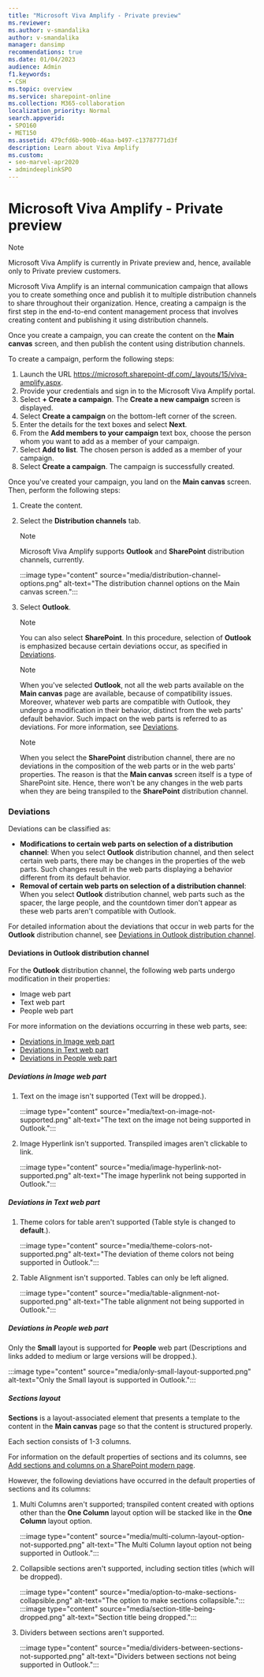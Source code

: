 ```yaml
---
title: "Microsoft Viva Amplify - Private preview"
ms.reviewer:
ms.author: v-smandalika
author: v-smandalika
manager: dansimp
recommendations: true
ms.date: 01/04/2023
audience: Admin
f1.keywords:
- CSH
ms.topic: overview
ms.service: sharepoint-online
ms.collection: M365-collaboration
localization_priority: Normal
search.appverid:
- SPO160
- MET150
ms.assetid: 479cfd6b-900b-46aa-b497-c13787771d3f
description: Learn about Viva Amplify
ms.custom:
- seo-marvel-apr2020
- admindeeplinkSPO
---
```


# Microsoft Viva Amplify - Private preview

> [!NOTE]
> Microsoft Viva Amplify is currently in Private preview and, hence, available only to Private preview customers.

Microsoft Viva Amplify is an internal communication campaign that allows you to create something once and publish it to multiple distribution channels to share throughout their organization. Hence, creating a campaign is the first step in the end-to-end content management process that involves creating content and publishing it using distribution channels.

Once you create a campaign, you can create the content on the **Main canvas** screen, and then publish the content using distribution channels.

To create a campaign, perform the following steps:

1. Launch the URL https://microsoft.sharepoint-df.com/_layouts/15/viva-amplify.aspx.
2. Provide your credentials and sign in to the Microsoft Viva Amplify portal.
3. Select **+ Create a campaign**.
   The **Create a new campaign** screen is displayed.
4. Select **Create a campaign** on the bottom-left corner of the screen.
5. Enter the details for the text boxes and select **Next**.
6. From the **Add members to your campaign** text box, choose the person whom you want to add as a member of your campaign.
7. Select **Add to list**.
   The chosen person is added as a member of your campaign.
8. Select **Create a campaign**.
   The campaign is successfully created.

Once you've created your campaign, you land on the **Main canvas** screen. Then, perform the following steps:

1. Create the content.
1. Select the **Distribution channels** tab.

   > [!NOTE]
   > Microsoft Viva Amplify supports **Outlook** and **SharePoint** distribution channels, currently.
   >  
   > :::image type="content" source="media/distribution-channel-options.png" alt-text="The distribution channel options on the Main canvas screen.":::

1. Select **Outlook**.

   > [!NOTE]
   > You can also select **SharePoint**. In this procedure, selection of **Outlook** is emphasized because certain deviations occur, as specified in [Deviations](#deviations).

   > [!NOTE]
   > When you've selected **Outlook**, not all the web parts available on the **Main canvas** page are available, because of compatibility issues. Moreover, whatever web parts are compatible with Outlook, they undergo a modification in their behavior, distinct from the web parts' default behavior. Such impact on the web parts is referred to as deviations. For more information, see [Deviations](#deviations).

   > [!NOTE]
   > When you select the **SharePoint** distribution channel, there are no deviations in the composition of the web parts or in the web parts' properties. The reason is that the **Main canvas** screen itself is a type of SharePoint site. Hence, there won't be any changes in the web parts when they are being transpiled to the **SharePoint** distribution channel.

### Deviations

Deviations can be classified as:

- **Modifications to certain web parts on selection of a distribution channel**: When you select **Outlook** distribution channel, and then select certain web parts, there may be changes in the properties of the web parts. Such changes result in the web parts displaying a behavior different from its default behavior.
- **Removal of certain web parts on selection of a distribution channel**: When you select **Outlook** distribution channel, web parts such as the spacer, the large people, and the countdown timer don't appear as these web parts aren't compatible with Outlook.

For detailed information about the deviations that occur in web parts for the **Outlook** distribution channel, see [Deviations in Outlook distribution channel](#deviations-in-outlook-distribution-channel).

#### Deviations in Outlook distribution channel

For the **Outlook** distribution channel, the following web parts undergo modification in their properties:

- Image web part
- Text web part
- People web part

For more information on the deviations occurring in these web parts, see:

- [Deviations in Image web part](#deviations-in-image-web-part)
- [Deviations in Text web part](#deviations-in-text-web-part)
- [Deviations in People web part](#deviations-in-people-web-part)

##### Deviations in Image web part

1. Text on the image isn't supported (Text will be dropped.).

   :::image type="content" source="media/text-on-image-not-supported.png" alt-text="The text on the image not being supported in Outlook.":::

1. Image Hyperlink isn't supported. Transpiled images aren't clickable to link.

   :::image type="content" source="media/image-hyperlink-not-supported.png" alt-text="The image hyperlink not being supported in Outlook.":::

##### Deviations in Text web part

1. Theme colors for table aren't supported (Table style is changed to **default**.).

   :::image type="content" source="media/theme-colors-not-supported.png" alt-text="The deviation of theme colors not being supported in Outlook.":::

1. Table Alignment isn't supported. Tables can only be left aligned.

   :::image type="content" source="media/table-alignment-not-supported.png" alt-text="The table alignment not being supported in Outlook.":::

##### Deviations in People web part

Only the **Small** layout is supported for **People** web part (Descriptions and links added to medium or large versions will be dropped.).

:::image type="content" source="media/only-small-layout-supported.png" alt-text="Only the Small layout is supported in Outlook.":::

##### Sections layout

**Sections** is a layout-associated element that presents a template to the content in the **Main canvas** page so that the content is structured properly.

Each section consists of 1-3 columns.

For information on the default properties of sections and its columns, see [Add sections and columns on a SharePoint modern page](https://support.microsoft.com/office/add-sections-and-columns-on-a-sharepoint-modern-page-fc491eb4-f733-4825-8fe2-e1ed80bd0899).

However, the following deviations have occurred in the default properties of sections and its columns:

1. Multi Columns aren't supported; transpiled content created with options other than the **One Column** layout option will be stacked like in the **One Column** layout option.

   :::image type="content" source="media/multi-column-layout-option-not-supported.png" alt-text="The Multi Column layout option not being supported in Outlook.":::

1. Collapsible sections aren't supported, including section titles (which will be dropped).

   :::image type="content" source="media/option-to-make-sections-collapsible.png" alt-text="The option to make sections collapsible.":::
   :::image type="content" source="media/section-title-being-dropped.png" alt-text="Section title being dropped.":::

1. Dividers between sections aren't supported.

   :::image type="content" source="media/dividers-between-sections-not-supported.png" alt-text="Dividers between sections not being supported in Outlook.":::